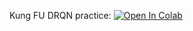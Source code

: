 Kung FU DRQN practice:
[![Open In Colab](https://colab.research.google.com/assets/colab-badge.svg)](https://colab.research.google.com/github/neychev/harbour_dlia2019/blob/master/day14_DRQN_and_other/Day_14_Kung_Fu_DRQN.ipynb)
